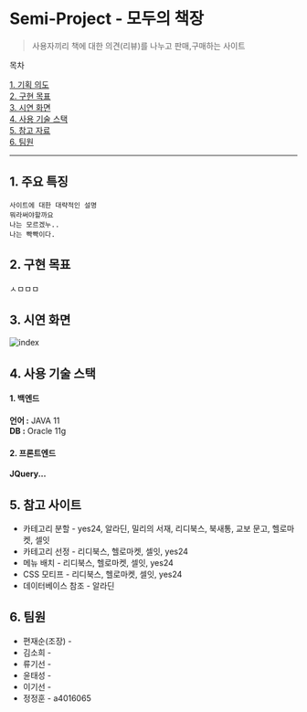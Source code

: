 # Semi-Project - 모두의 책장
>사용자끼리 책에 대한 의견(리뷰)를 나누고 판매,구매하는 사이트

목차

[1. 기획 의도](#item1)  
[2. 구현 목표](#item2)  
[3. 시연 화면](#item3)  
[4. 사용 기술 스택](#item4)  
[5. 참고 자료](#item5)  
[6. 팀원](#item6)  

***



## <span id="item1">1. 주요 특징</span>
    사이트에 대한 대략적인 설명
    뭐라써야할까요
    나는 모르겠누..
    나는 빡빡이다.
## <span id="item2">2. 구현 목표</span>
ㅅㅁㅁㅁ
## <span id="item3">3. 시연 화면</span>
![index](https://user-images.githubusercontent.com/49514454/81631564-17214f00-9443-11ea-8e06-807211ff82e0.png)


## <span id="item4">4. 사용 기술 스택</span>
#### 1. 백엔드

**언어 :** JAVA 11  
**DB :** Oracle 11g

#### 2. 프론트엔드

**JQuery...**


## <span id ="item5">5. 참고 사이트</span>
* 카테고리 분할 - yes24, 알라딘, 밀리의 서재, 리디북스, 북새통, 교보 문고, 헬로마켓, 셀잇 
* 카테고리 선정 - 리디북스, 헬로마켓, 셀잇, yes24
* 메뉴 배치 - 리디북스, 헬로마켓, 셀잇, yes24
* CSS 모티프 - 리디북스, 헬로마켓, 셀잇, yes24
* 데이터베이스 참조 - 알라딘 

## <span id="item6">6. 팀원</span>
* 편재순(조장) -
* 김소희 -
* 류기선 - 
* 윤태성 -
* 이기선 -
* 정정훈 - a4016065
